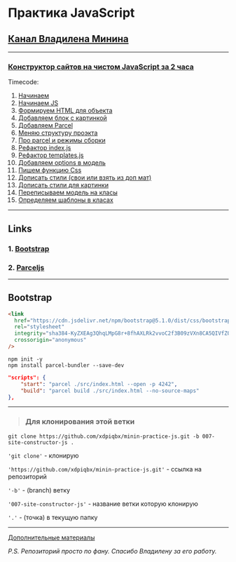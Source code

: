 # Практика JavaScript

## [Канал Владилена Минина](https://www.youtube.com/c/VladilenMinin)

---

### [Конструктор сайтов на чистом JavaScript за 2 часа](https://www.youtube.com/watch?v=0ViiJ8qTCFM)

Timecode:

1. [Начинаем](https://youtu.be/0ViiJ8qTCFM?t=93)
2. [Начинаем JS](https://youtu.be/0ViiJ8qTCFM?t=645)
3. [Формируем HTML для объекта](https://youtu.be/0ViiJ8qTCFM?t=923)
4. [Добавляем блок с картинкой](https://youtu.be/0ViiJ8qTCFM?t=1641)
5. [Добавляем Parcel](https://youtu.be/0ViiJ8qTCFM?t=1800)
6. [Меняю структуру проэкта](https://youtu.be/0ViiJ8qTCFM?t=2086)
7. [Про parcel и режимы сборки](https://youtu.be/0ViiJ8qTCFM?t=2441)
8. [Рефактор index.js](https://youtu.be/0ViiJ8qTCFM?t=2588)
9. [Рефактор templates.js](https://youtu.be/0ViiJ8qTCFM?t=2919)
10. [Добавляем options в модель](https://youtu.be/0ViiJ8qTCFM?t=3208)
11. [Пишем функцию Css](https://youtu.be/0ViiJ8qTCFM?t=3705)
12. [Дописать стили (свои или взять из доп мат)](https://youtu.be/0ViiJ8qTCFM?t=3970)
13. [Дописать стили для картинки](https://youtu.be/0ViiJ8qTCFM?t=4160)
14. [Переписываем модель на класы](https://youtu.be/0ViiJ8qTCFM?t=4288)
15. [Определяем шаблоны в класах](https://youtu.be/0ViiJ8qTCFM?t=4845)

---

## Links

### 1. [Bootstrap](https://getbootstrap.com/docs/5.1/getting-started/introduction/)

### 2. [Parceljs](https://parceljs.org/getting_started.html)

---

## Bootstrap

```html
<link
  href="https://cdn.jsdelivr.net/npm/bootstrap@5.1.0/dist/css/bootstrap.min.css"
  rel="stylesheet"
  integrity="sha384-KyZXEAg3QhqLMpG8r+8fhAXLRk2vvoC2f3B09zVXn8CA5QIVfZOJ3BCsw2P0p/We"
  crossorigin="anonymous"
/>
```

```code
npm init -y
npm install parcel-bundler --save-dev
```

```json
"scripts": {
    "start": "parcel ./src/index.html --open -p 4242",
    "build": "parcel build ./src/index.html --no-source-maps"
},
```

---

> ### Для клонирования этой ветки

```code
git clone https://github.com/xdpiqbx/minin-practice-js.git -b 007-site-constructor-js .
```

`'git clone'` - клонирую

`'https://github.com/xdpiqbx/minin-practice-js.git'` - ссылка на репозиторий

`'-b'` - (branch) ветку

`'007-site-constructor-js'` - название ветки которую клонирую

`'.'` - (точка) в текущую папку

---

[Дополнительные материалы](https://github.com/vladilenm/js-constructor)

_P.S. Репозиторий просто по фану. Спасибо Владилену за его работу._
